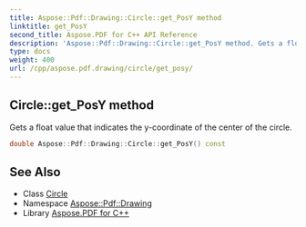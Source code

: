 ```yaml
---
title: Aspose::Pdf::Drawing::Circle::get_PosY method
linktitle: get_PosY
second_title: Aspose.PDF for C++ API Reference
description: 'Aspose::Pdf::Drawing::Circle::get_PosY method. Gets a float value that indicates the y-coordinate of the center of the circle in C++.'
type: docs
weight: 400
url: /cpp/aspose.pdf.drawing/circle/get_posy/
---
```

## Circle::get_PosY method


Gets a float value that indicates the y-coordinate of the center of the circle.

```cpp
double Aspose::Pdf::Drawing::Circle::get_PosY() const
```

## See Also

* Class [Circle](../)
* Namespace [Aspose::Pdf::Drawing](../../)
* Library [Aspose.PDF for C++](../../../)

